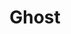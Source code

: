 ---
blog: https://blog.ghost.org/
codehost: https://github.com/tryghost/ghost
facebook: https://facebook.com/ghost
images:
- ghost-tile.svg
instagram: https://instagram.com/ghost
logohandle: ghost
sort: ghost
title: Ghost
twitter: https://x.com/tryghost
website: https://ghost.org/
---